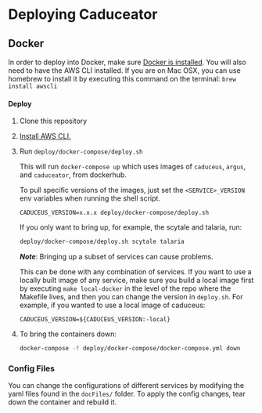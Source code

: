 # Deploying Caduceator

## Docker

In order to deploy into Docker, make sure [Docker is installed](https://docs.docker.com/install/). You will also need to have the AWS CLI installed. If you are on Mac OSX, you can use homebrew to install it by executing this command on the terminal: `brew install awscli`

#### Deploy

1. Clone this repository

2. [Install AWS CLI.](https://docs.aws.amazon.com/cli/latest/userguide/cli-chap-install.html)

3. Run `deploy/docker-compose/deploy.sh`
   
    This will run `docker-compose up` which uses images of `caduceus`, `argus`, and `caduceator`, from dockerhub. 

    To pull specific versions of the images, just set the `<SERVICE>_VERSION` env variables when running the shell script.

    ```
    CADUCEUS_VERSION=x.x.x deploy/docker-compose/deploy.sh
    ```

    If you only want to bring up, for example, the scytale and talaria, run:
    ```bash
    deploy/docker-compose/deploy.sh scytale talaria
    ```
    _**Note**_: Bringing up a subset of services can cause problems.
    
    This can be done with any combination of services. If you want to use a locally built image of any service, make sure you build a local image first by executing `make local-docker` in the level of the repo where the Makefile lives, and then you can change the version in `deploy.sh`. For example, if you wanted to use a local image of caduceus:

    ```
    CADUCEUS_VERSION=${CADUCEUS_VERSION:-local}
    ```

4. To bring the containers down:
   ```bash
   docker-compose -f deploy/docker-compose/docker-compose.yml down
   ```

### Config Files
You can change the configurations of different services by modifying the yaml files found in the `docFiles/` folder. To apply the config changes, tear down the container and rebuild it. 